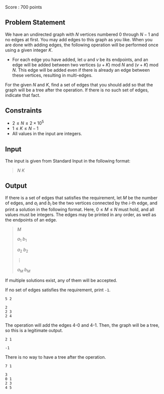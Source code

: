 Score : $700$ points

## Problem Statement

We have an undirected graph with $N$ vertices numbered $0$ through $N-1$ and no edges at first.
You may add edges to this graph as you like.
When you are done with adding edges, the following operation will be performed once using a given integer $K$.

- For each edge you have added, let $u$ and $v$ be its endpoints, and an edge will be added between two vertices $(u+K)$ $\mathrm{mod}$ $N$ and $(v+K)$ $\mathrm{mod}$ $N$.
This edge will be added even if there is already an edge between these vertices, resulting in multi-edges.

For the given $N$ and $K$, find a set of edges that you should add so that the graph will be a tree after the operation.
If there is no such set of edges, indicate that fact.

## Constraints

- $2\leq N\leq 2\times 10^5$
- $1\leq K\leq N-1$
- All values in the input are integers.

## Input

The input is given from Standard Input in the following format:

> $N$ $K$

## Output

If there is a set of edges that satisfies the requirement, let $M$ be the number of edges, and $a_i$ and $b_i$ be the two vertices connected by the $i$-th edge, and print a solution in the following format.
Here, $0\leq M\leq N$ must hold, and all values must be integers. The edges may be printed in any order, as well as the endpoints of an edge.

> $M$
> 
> $a_1$ $b_1$
> 
> $a_2$ $b_2$
> 
> $\vdots$
> 
> $a_M$ $b_M$

If multiple solutions exist, any of them will be accepted.

If no set of edges satisfies the requirement, print `-1`.

```input1
5 2
```

```output1
2
2 3
2 4
```

The operation will add the edges $4$-$0$ and $4$-$1$.
Then, the graph will be a tree, so this is a legitimate output.

```input2
2 1
```

```output2
-1
```

There is no way to have a tree after the operation.

```input3
7 1
```

```output3
3
0 1
2 3
4 5
```